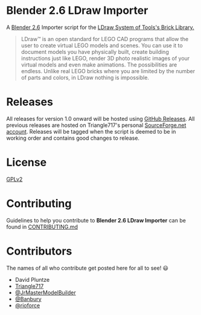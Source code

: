 Blender 2.6 LDraw Importer
==========================

A [Blender 2.6](http://www.blender.org) Importer script for the [LDraw System of Tools's Brick Library.](http://www.ldraw.org)

> LDraw&trade; is an open standard for LEGO CAD programs that allow the user to create virtual LEGO models and scenes. You can use it to document models
> you have physically built, create building instructions just like LEGO, render 3D photo realistic images of your virtual models and even make animations.
> The possibilities are endless. Unlike real LEGO bricks where you are limited by the number of parts and colors, in LDraw nothing is impossible.

Releases
========

All releases for version 1.0 onward will be hosted using [GitHub Releases](https://github.com/le717/Blender-2.6-LDraw-Importer/releases).
All previous releases are hosted on Triangle717's personal [SourceForge.net account](http://sourceforge.net/projects/le717.u/files/Blender/Blender%202.6%20LDraw%20Importer/).
Releases will be tagged when the script is deemed to be in working order and contains good changes to release.

License
=======

[GPLv2](http://www.gnu.org/licenses/gpl-2.0.html)

Contributing
============

Guidelines to help you contribute to **Blender 2.6 LDraw Importer** can be found in [CONTRIBUTING.md](CONTRIBUTING.md)

Contributors
============

The names of all who contribute get posted here for all to see! :smiley:

* David Pluntze
* [Triangle717](https://github.com/le717)
* [@JrMasterModelBuilder](https://github.com/JrMasterModelBuilder)
* [@Banbury](https://github.com/Banbury)
* [@rioforce](https://github.com/rioforce)
